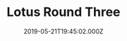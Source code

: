 ---
date: 2019-05-21T19:45:02.000Z
title: Lotus Round Three
latitude: 52.562281703576446
longitude: 1.1764583643525839
sport: cycling
distance: 53.427690000000005
time: 4218
avgSpeed: 45.6012
maxSpeed: 59.824799999999996
avgHr: 168
maxHr: 181
avgCadence: 84
maxCadence: 118
avgPower: 257
maxPower: 988
calories: 1205
geojson: /geojson/1737458144521.geojson
category: race
---